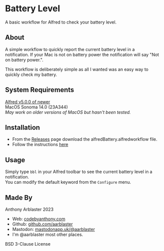 # Battery Level

A basic workflow for Alfred to check your battery level.

## About

A simple workflow to quickly report the current battery level in a notification.
If your Mac is not on battery power the notification will say "Not on battery power.".
  
This workflow is deliberately simple as all I wanted was an easy way to quickly check my battery.

## System Requirements

[Alfred v5.0.0 of newer](https://alfredapp.com)  
MacOS Sonoma 14.0 (23A344)  
_May work on older versions of MacOS but hasn't been tested._

## Installation
- From the [Releases](https://github.com/aarblaster/alfredBattery/releases) page download the alfredBattery.alfredworkflow file.
- Follow the instructions [here](https://www.alfredapp.com/help/workflows/)

## Usage
Simply type `bbl` in your Alfred toolbar to see the current battery level in a notification.  
You can modify the default keyword from the `Configure` menu.

## Made By
Anthony Arblaster 2023  
- Web: [codebyanthony.com](https://codebyanthony.com)  
- Github: [github.com/aarblaster](https://github.com/aarblaster)  
- Mastodon: [mastodonapp.uk/@aarblaster](https://mastodonapp.uk/@aarblaster)
- I'm @aarblaster most other places.  

BSD 3-Clause License